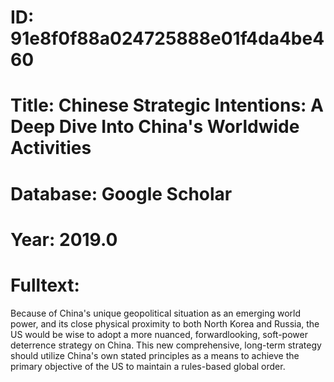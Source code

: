 # ID: 91e8f0f88a024725888e01f4da4be460
# Title: Chinese Strategic Intentions: A Deep Dive Into China's Worldwide Activities
# Database: Google Scholar
# Year: 2019.0
# Fulltext:
Because of China's unique geopolitical situation as an emerging world power, and its close physical proximity to both North Korea and Russia, the US would be wise to adopt a more nuanced, forwardlooking, soft-power deterrence strategy on China.
This new comprehensive, long-term strategy should utilize China's own stated principles as a means to achieve the primary objective of the US to maintain a rules-based global order.